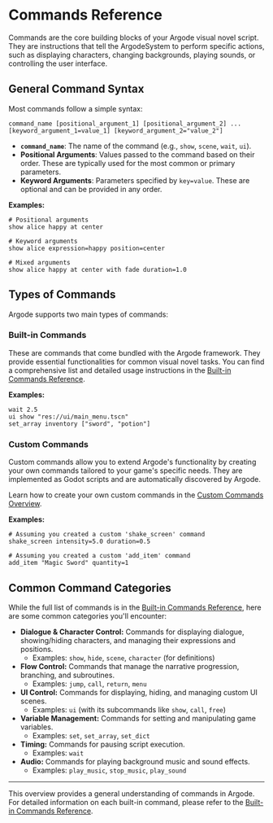 # Commands Reference

Commands are the core building blocks of your Argode visual novel script. They are instructions that tell the ArgodeSystem to perform specific actions, such as displaying characters, changing backgrounds, playing sounds, or controlling the user interface.

## General Command Syntax

Most commands follow a simple syntax:

```rgd
command_name [positional_argument_1] [positional_argument_2] ... [keyword_argument_1=value_1] [keyword_argument_2="value_2"]
```

-   **`command_name`**: The name of the command (e.g., `show`, `scene`, `wait`, `ui`).
-   **Positional Arguments**: Values passed to the command based on their order. These are typically used for the most common or primary parameters.
-   **Keyword Arguments**: Parameters specified by `key=value`. These are optional and can be provided in any order.

**Examples:**

```rgd
# Positional arguments
show alice happy at center

# Keyword arguments
show alice expression=happy position=center

# Mixed arguments
show alice happy at center with fade duration=1.0
```

## Types of Commands

Argode supports two main types of commands:

### Built-in Commands

These are commands that come bundled with the Argode framework. They provide essential functionalities for common visual novel tasks. You can find a comprehensive list and detailed usage instructions in the [Built-in Commands Reference](../custom-commands/built-in.md).

**Examples:**

```rgd
wait 2.5
ui show "res://ui/main_menu.tscn"
set_array inventory ["sword", "potion"]
```

### Custom Commands

Custom commands allow you to extend Argode's functionality by creating your own commands tailored to your game's specific needs. They are implemented as Godot scripts and are automatically discovered by Argode.

Learn how to create your own custom commands in the [Custom Commands Overview](../custom-commands/overview.md).

**Examples:**

```rgd
# Assuming you created a custom 'shake_screen' command
shake_screen intensity=5.0 duration=0.5

# Assuming you created a custom 'add_item' command
add_item "Magic Sword" quantity=1
```

## Common Command Categories

While the full list of commands is in the [Built-in Commands Reference](../custom-commands/built-in.md), here are some common categories you'll encounter:

-   **Dialogue & Character Control:** Commands for displaying dialogue, showing/hiding characters, and managing their expressions and positions.
    -   Examples: `show`, `hide`, `scene`, `character` (for definitions)
-   **Flow Control:** Commands that manage the narrative progression, branching, and subroutines.
    -   Examples: `jump`, `call`, `return`, `menu`
-   **UI Control:** Commands for displaying, hiding, and managing custom UI scenes.
    -   Examples: `ui` (with its subcommands like `show`, `call`, `free`)
-   **Variable Management:** Commands for setting and manipulating game variables.
    -   Examples: `set`, `set_array`, `set_dict`
-   **Timing:** Commands for pausing script execution.
    -   Examples: `wait`
-   **Audio:** Commands for playing background music and sound effects.
    -   Examples: `play_music`, `stop_music`, `play_sound`

---

This overview provides a general understanding of commands in Argode. For detailed information on each built-in command, please refer to the [Built-in Commands Reference](../custom-commands/built-in.md).
